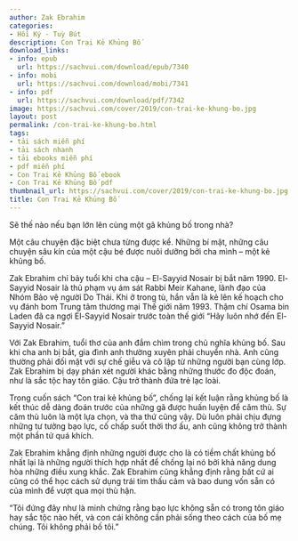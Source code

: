 ```yaml
---
author: Zak Ebrahim
categories:
- Hồi Ký - Tuỳ Bút
description: Con Trai Kẻ Khủng Bố
download_links:
- info: epub
  url: https://sachvui.com/download/epub/7340
- info: mobi
  url: https://sachvui.com/download/mobi/7341
- info: pdf
  url: https://sachvui.com/download/pdf/7342
image: https://sachvui.com/cover/2019/con-trai-ke-khung-bo.jpg
layout: post
permalink: /con-trai-ke-khung-bo.html
tags:
- tải sách miễn phí
- tải sách nhanh
- tải ebooks miễn phí
- pdf miễn phí
- Con Trai Kẻ Khủng Bố ebook
- Con Trai Kẻ Khủng Bố pdf
thumbnail_url: https://sachvui.com/cover/2019/con-trai-ke-khung-bo.jpg
title: Con Trai Kẻ Khủng Bố
---
```


 <div class="item-desc text-justify"> <p>Sẽ thế nào nếu bạn lớn lên cùng một gã khủng bố trong nhà?</p><p>Một câu chuyện đặc biệt chưa từng được kể. Những bí mật, những câu chuyện sâu kín của một cậu bé được nuôi dưỡng bởi cha mình – một kẻ khủng bố.</p><p>Zak Ebrahim chỉ bảy tuổi khi cha cậu – El-Sayyid Nosair bị bắt năm 1990. El-Sayyid Nosair là thủ phạm vụ ám sát Rabbi Meir Kahane, lãnh đạo của Nhóm Bảo vệ người Do Thái. Khi ở trong tù, hắn vẫn là kẻ lên kế hoạch cho vụ đánh bom Trung tâm thương mại Thế giới năm 1993. Thậm chí Osama bin Laden đã ca ngợi El-Sayyid Nosair trước toàn thế giới “Hãy luôn nhớ đến El-Sayyid Nosair.”</p><p>Với Zak Ebrahim, tuổi thơ của anh đắm chìm trong chủ nghĩa khủng bố. Sau khi cha anh bị bắt, gia đình anh thường xuyên phải chuyển nhà. Anh cũng thường phải đối mặt với sự chế giễu và cô lập từ những người bạn cùng lớp. Zak Ebrahim bị dạy phán xét người khác bằng những thước đo độc đoán, như là sắc tộc hay tôn giáo. Cậu trở thành đứa trẻ lạc loài.</p><p>Trong cuốn sách “Con trai kẻ khủng bố”, chống lại kết luận rằng khủng bố là kết thúc dễ dàng đoán trước của những gã được huấn luyện để căm thù. Sự căm thù luôn là một lựa chọn, và tha thứ cũng vậy. Dù luôn phải chịu đựng những tư tưởng bạo lực, cố chấp suốt thời thơ ấu, anh cũng không trở thành một phần tử quá khích.</p><p>Zak Ebrahim khẳng định những người được cho là có tiềm chất khủng bố nhất lại là những người thích hợp nhất để chống lại nó bởi khả năng dung hòa những điều xung khắc. Zak Ebrahim cũng khẳng định rằng bất cứ ai cũng có thể học cách sử dụng trái tim thấu cảm và bao dung vốn sẵn có của mình để vượt qua mọi thù hận.</p><p>“Tôi đứng đây như là minh chứng rằng bạo lực không sẵn có trong tôn giáo hay sắc tộc nào hết, và con cái không cần phải sống theo cách của bố mẹ chúng. Tôi không phải bố tôi.”</p> </div>